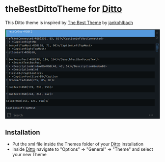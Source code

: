 # theBestDittoTheme for [Ditto](https://ditto-cp.sourceforge.io/)

This Ditto theme is inspired by [The Best Theme](https://github.com/jankohlbach/The-Best-Theme) by [jankohlbach](https://github.com/jankohlbach/the-best-theme/commits?author=jankohlbach)

![Screenshot](./screenshot.png)

## Installation

- Put the xml file inside the Themes folder of your [Ditto](https://ditto-cp.sourceforge.io/) installation
- Inside [Ditto](https://ditto-cp.sourceforge.io/) navigate to "Options" -> "General" -> "Theme" and select your new Theme
